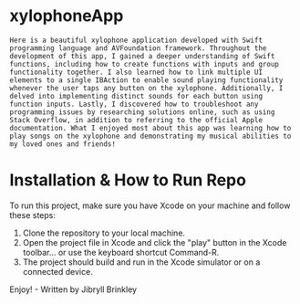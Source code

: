 # xylophoneApp

    Here is a beautiful xylophone application developed with Swift programming language and AVFoundation framework. Throughout the development of this app, I gained a deeper understanding of Swift functions, including how to create functions with inputs and group functionality together. I also learned how to link multiple UI elements to a single IBAction to enable sound playing functionality whenever the user taps any button on the xylophone. Additionally, I delved into implementing distinct sounds for each button using function inputs. Lastly, I discovered how to troubleshoot any programming issues by researching solutions online, such as using Stack Overflow, in addition to referring to the official Apple documentation. What I enjoyed most about this app was learning how to play songs on the xylophone and demonstrating my musical abilities to my loved ones and friends!
  

 # Installation & How to Run Repo
  
To run this project, make sure you have Xcode on your machine and follow these steps:

1. Clone the repository to your local machine.
2. Open the project file in Xcode and click the "play" button in the Xcode toolbar... or use the keyboard shortcut Command-R.
3. The project should build and run in the Xcode simulator or on a connected device.

Enjoy! - Written by Jibryll Brinkley
